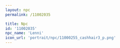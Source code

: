```yaml
---
layout: npc
permalink: /11002035

title: Npc
id: '11002035'
npc_name: 'Lenni'
icon_url: 'portrait/npc/11000255_cashhair3_p.png'
---
```

